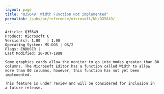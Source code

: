 ```yaml
---
layout: page
title: "Q35649: Width Function Not implemented"
permalink: /pubs/pc/reference/microsoft/kb/Q35649/
---
```


	Article: Q35649
	Product: Microsoft C
	Version(s): 1.00   | 1.00
	Operating System: MS-DOS | OS/2
	Flags: ENDUSER |
	Last Modified: 20-OCT-1988
	
	Some graphics cards allow the monitor to go into modes greater than 80
	columns. The Microsoft Editor has a function called Width to allow
	more than 80 columns, however, this function has not yet been
	implemented.
	
	This feature is under review and will be considered for inclusion in
	a future release.
